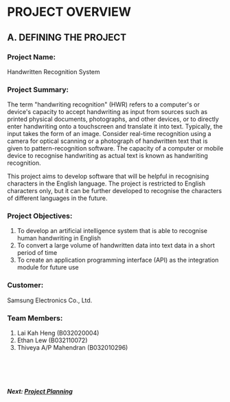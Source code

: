 # PROJECT OVERVIEW

## A. DEFINING THE PROJECT
### Project Name: 
Handwritten Recognition System

### Project Summary:
The term "handwriting recognition" (HWR) refers to a computer's or device's capacity to accept handwriting as input from sources such as printed physical documents, photographs, and other devices, or to directly enter handwriting onto a touchscreen and translate it into text. Typically, the input takes the form of an image. Consider real-time recognition using a camera for optical scanning or a photograph of handwritten text that is given to pattern-recognition software. The capacity of a computer or mobile device to recognise handwriting as actual text is known as handwriting recognition.

This project aims to develop software that will be helpful in recognising characters in the English language. The project is restricted to English characters only, but it can be further developed to recognise the characters of different languages in the future.

### Project Objectives:
1. To develop an artificial intelligence system that is able to recognise human handwriting in English
2. To convert a large volume of handwritten data into text data in a short period of time
3. To create an application programming interface (API) as the integration module for future use

### Customer: 
Samsung Electronics Co., Ltd.

### Team Members: 
1. Lai Kah Heng (B032020004)
2. Ethan Lew (B032110072)
3. Thiveya A/P Mahendran (B032010296)

<br><br><br>
##### Next: [Project Planning](B-PROJECT_PLANNING.md)
